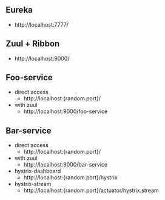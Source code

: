 ## Eureka

 - http://localhost:7777/

## Zuul + Ribbon
- http://localhost:9000/

## Foo-service

- direct access
	- http://localhost:{random.port}/
- with zuul
	- http://localhost:9000/foo-service

## Bar-service
- direct access
	- http://localhost:{random.port}/
- with zuul
	- http://localhost:9000/bar-service
- hystrix-dashboard
	- http://localhost:{random.port}/hystrix
- hystrix-stream
	- http://localhost:{random.port}/actuator/hystrix.stream
